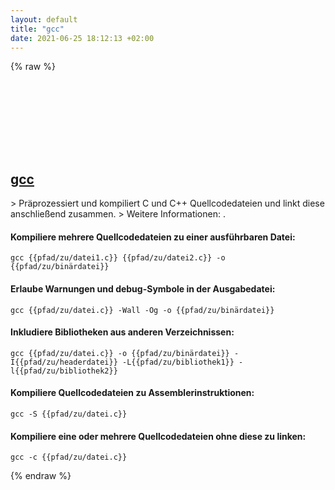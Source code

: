 ```yaml
---
layout: default
title: "gcc"
date: 2021-06-25 18:12:13 +02:00
---
```

{% raw %}
<h2 id="gcc">
  <a href="/de/common/gcc.html">gcc</a> <a href="#gcc"><svg class="icon">
    <use href="/assets/images/unicode_sprite.svg#link" />
  </svg></a>
</h2>
> Präprozessiert und kompiliert C und C++ Quellcodedateien und linkt diese anschließend zusammen.
> Weitere Informationen: <https://gcc.gnu.org>.

#### Kompiliere mehrere Quellcodedateien zu einer ausführbaren Datei:
```shell
gcc {{pfad/zu/datei1.c}} {{pfad/zu/datei2.c}} -o {{pfad/zu/binärdatei}}
```
#### Erlaube Warnungen und debug-Symbole in der Ausgabedatei:
```shell
gcc {{pfad/zu/datei.c}} -Wall -Og -o {{pfad/zu/binärdatei}}
```
#### Inkludiere Bibliotheken aus anderen Verzeichnissen:
```shell
gcc {{pfad/zu/datei.c}} -o {{pfad/zu/binärdatei}} -I{{pfad/zu/headerdatei}} -L{{pfad/zu/bibliothek1}} -l{{pfad/zu/bibliothek2}}
```
#### Kompiliere Quellcodedateien zu Assemblerinstruktionen:
```shell
gcc -S {{pfad/zu/datei.c}}
```
#### Kompiliere eine oder mehrere Quellcodedateien ohne diese zu linken:
```shell
gcc -c {{pfad/zu/datei.c}}
```
{% endraw %}